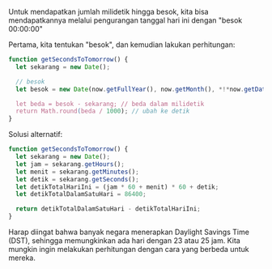 Untuk mendapatkan jumlah milidetik hingga besok, kita bisa mendapatkannya melalui pengurangan tanggal hari ini dengan "besok 00:00:00"

Pertama, kita tentukan "besok", dan kemudian lakukan perhitungan:

```js run
function getSecondsToTomorrow() {
  let sekarang = new Date();

  // besok
  let besok = new Date(now.getFullYear(), now.getMonth(), *!*now.getDate()+1*/!*);

  let beda = besok - sekarang; // beda dalam milidetik
  return Math.round(beda / 1000); // ubah ke detik 
}
```

Solusi alternatif:

```js run
function getSecondsToTomorrow() {
  let sekarang = new Date();
  let jam = sekarang.getHours();
  let menit = sekarang.getMinutes();
  let detik = sekarang.getSeconds();
  let detikTotalHariIni = (jam * 60 + menit) * 60 + detik;
  let detikTotalDalamSatuHari = 86400;

  return detikTotalDalamSatuHari - detikTotalHariIni;
}
```

Harap diingat bahwa banyak negara menerapkan Daylight Savings Time (DST), sehingga memungkinkan ada hari dengan 23 atau 25 jam. Kita mungkin ingin melakukan perhitungan dengan cara yang berbeda untuk mereka.
